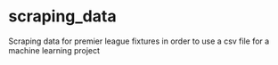 # scraping_data
Scraping data for premier league fixtures in order to use a csv file for a machine learning project
